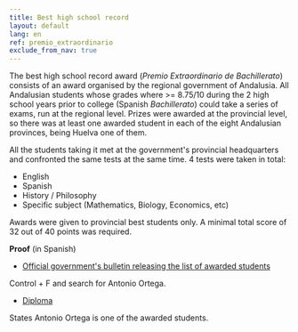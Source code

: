 ```yaml
---
title: Best high school record
layout: default
lang: en
ref: premio_extraordinario
exclude_from_nav: true
---
```


The best high school record award (*Premio Extraordinario de Bachillerato*) consists of an award organised by the regional government of Andalusia. All Andalusian students whose grades where >= 8.75/10 during the 2 high school years prior to college (Spanish *Bachillerato*) could take a series of exams, run at the regional level. Prizes were awarded at the provincial level, so there was at least one awarded student in each of the eight Andalusian provinces, being Huelva one of them.

All the students taking it met at the government's provincial headquarters and confronted the same tests at the same time. 4 tests were taken in total:

* English
* Spanish
* History / Philosophy
* Specific subject (Mathematics, Biology, Economics, etc)

Awards were given to provincial best students only. A minimal total score of 32 out of 40 points was required.

**Proof** (in Spanish)

+ [Official government's bulletin releasing the list of awarded students](http://www.juntadeandalucia.es/boja/2013/24/BOJA13-024-00002-1591-01_00020633.pdf)

Control + F and search for Antonio Ortega.

+ [Diploma](/assets/documents/premio_extraordinario.pdf)

States Antonio Ortega is one of the awarded students.
